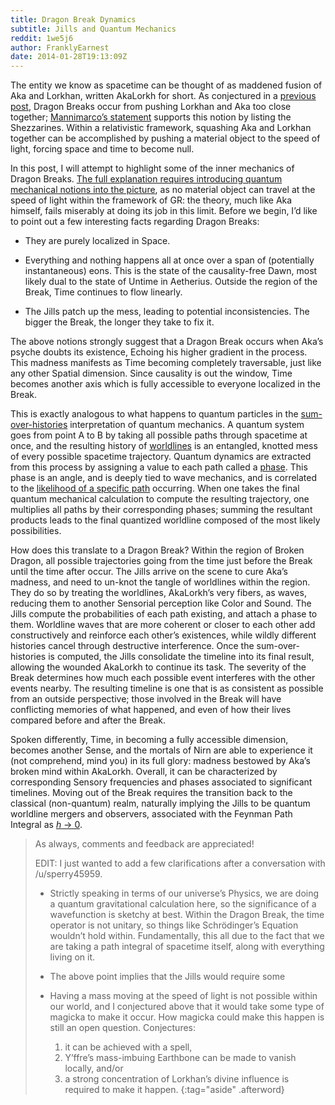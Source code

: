 ```yaml
---
title: Dragon Break Dynamics
subtitle: Jills and Quantum Mechanics
reddit: 1we5j6
author: FranklyEarnest
date: 2014-01-28T19:13:09Z
---
```


The entity we know as spacetime can be thought of as maddened fusion of Aka and
Lorkhan, written AkaLorkh for short. As conjectured in a [previous post][0],
Dragon Breaks occur from pushing Lorkhan and Aka too close together;
[Mannimarco’s statement][1] supports this notion by listing the Shezzarines.
Within a relativistic framework, squashing Aka and Lorkhan together can be
accomplished by pushing a material object to the speed of light, forcing space
and time to become null.

In this post, I will attempt to highlight some of the inner mechanics of Dragon
Breaks. [The full explanation requires introducing quantum mechanical notions
into the picture][2], as no material object can travel at the speed of light
within the framework of GR: the theory, much like Aka himself, fails miserably
at doing its job in this limit. Before we begin, I’d like to point out a few
interesting facts regarding Dragon Breaks:

- They are purely localized in Space.

- Everything and nothing happens all at once over a span of (potentially
  instantaneous) eons. This is the state of the causality-free Dawn, most likely
  dual to the state of Untime in Aetherius. Outside the region of the Break,
  Time continues to flow linearly.

- The Jills patch up the mess, leading to potential inconsistencies. The bigger
  the Break, the longer they take to fix it.

The above notions strongly suggest that a Dragon Break occurs when Aka’s psyche
doubts its existence, Echoing his higher gradient in the process. This madness
manifests as Time becoming completely traversable, just like any other Spatial
dimension. Since causality is out the window, Time becomes another axis which is
fully accessible to everyone localized in the Break.

This is exactly analogous to what happens to quantum particles in the
[sum-over-histories][3] interpretation of quantum mechanics. A quantum system
goes from point A to B by taking all possible paths through spacetime at once,
and the resulting history of [worldlines][4] is an entangled, knotted mess of
every possible spacetime trajectory. Quantum dynamics are extracted from this
process by assigning a value to each path called a [phase][5]. This phase is an
angle, and is deeply tied to wave mechanics, and is correlated to the
[likelihood of a specific path][6] occurring. When one takes the final quantum
mechanical calculation to compute the resulting trajectory, one multiplies all
paths by their corresponding phases; summing the resultant products leads to the
final quantized worldline composed of the most likely possibilities.

How does this translate to a Dragon Break? Within the region of Broken Dragon,
all possible trajectories going from the time just before the Break until the
time after occur. The Jills arrive on the scene to cure Aka’s madness, and need
to un-knot the tangle of worldlines within the region. They do so by treating
the worldlines, AkaLorkh’s very fibers, as waves, reducing them to another
Sensorial perception like Color and Sound. The Jills compute the probabilities
of each path existing, and attach a phase to them. Worldline waves that are more
coherent or closer to each other add constructively and reinforce each other’s
existences, while wildly different histories cancel through destructive
interference. Once the sum-over-histories is computed, the Jills consolidate the
timeline into its final result, allowing the wounded AkaLorkh to continue its
task. The severity of the Break determines how much each possible event
interferes with the other events nearby. The resulting timeline is one that is
as consistent as possible from an outside perspective; those involved in the
Break will have conflicting memories of what happened, and even of how their
lives compared before and after the Break.

Spoken differently, Time, in becoming a fully accessible dimension, becomes
another Sense, and the mortals of Nirn are able to experience it (not
comprehend, mind you) in its full glory: madness bestowed by Aka’s broken mind
within AkaLorkh. Overall, it can be characterized by corresponding Sensory
frequencies and phases associated to significant timelines. Moving out of the
Break requires the transition back to the classical (non-quantum) realm,
naturally implying the Jills to be quantum worldline mergers and observers,
associated with the Feynman Path Integral as [*h* → 0][7].

> As always, comments and feedback are appreciated!
>
> EDIT: I just wanted to add a few clarifications after a conversation with
> /u/sperry45959.
>
> - Strictly speaking in terms of our universe’s Physics, we are doing a quantum
>   gravitational calculation here, so the significance of a wavefunction is
>   sketchy at best. Within the Dragon Break, the time operator is not unitary,
>   so things like Schrödinger’s Equation wouldn’t hold within. Fundamentally,
>   this all due to the fact that we are taking a path integral of spacetime
>   itself, along with everything living on it.
>
> - The above point implies that the Jills would require some
>
> - Having a mass moving at the speed of light is not possible within our world,
>   and I conjectured above that it would take some type of magicka to make it
>   occur. How magicka could make this happen is still an open question.
>   Conjectures:
>   1. it can be achieved with a spell,
>   1. Y’ffre’s mass-imbuing Earthbone can be made to vanish locally, and/or
>   1. a strong concentration of Lorkhan’s divine influence is required to make
>      it happen.
{:tag="aside" .afterword}

[0]: https://www.reddit.com/r/teslore/comments/1w616i/akalorkh_as_spacetime_two_sides_of_the_same_coin/
[1]: https://www.uesp.net/wiki/Lore:Where_Were_You_…_Dragon_Broke
[2]: https://en.wikipedia.org/wiki/Propagator#Faster_than_light.3F
[3]: https://en.wikipedia.org/wiki/Sum_over_histories
[4]: https://en.wikipedia.org/wiki/Worldline
[5]: https://en.wikipedia.org/wiki/Phase_\(waves\)#Formula
[6]: https://en.wikipedia.org/wiki/Sum_over_histories#Feynman.27s_interpretation
[7]: https://en.wikipedia.org/wiki/Correspondence_principle#Quantum_mechanics
